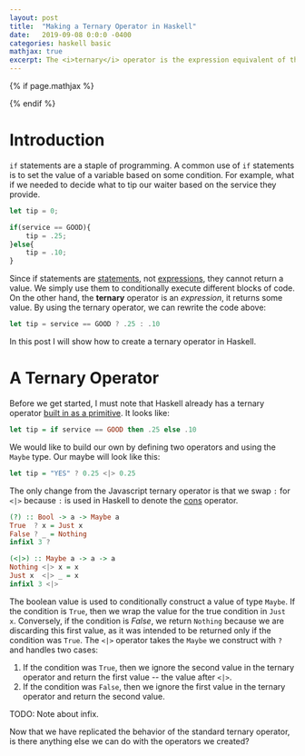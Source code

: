 ```yaml
---
layout: post
title:  "Making a Ternary Operator in Haskell"
date:   2019-09-08 0:0:0 -0400
categories: haskell basic 
mathjax: true
excerpt: The <i>ternary</i> operator is the expression equivalent of the if-else statement. In this post I show how to make a ternary operator from scratch in Haskell. 
---
```

{% if page.mathjax  %}
<script type="text/javascript" async src='https://cdnjs.cloudflare.com/ajax/libs/mathjax/2.7.2/MathJax.js?config=TeX-MML-AM_CHTML'></script>
{% endif %}

# Introduction
`if` statements are a staple of programming. A common use of `if` statements is to set the value of a variable based on some condition. For example, what if we needed to decide what to tip our waiter based on the service they provide. 

```javascript
let tip = 0;

if(service == GOOD){
    tip = .25;
}else{
    tip = .10;
} 
```

Since if statements are [statements](https://en.wikipedia.org/wiki/Statement_(computer_science)), not [expressions](https://en.wikipedia.org/wiki/Expression_(computer_science)), they cannot return a value. We simply use them to conditionally execute different blocks of code. On the other hand, the **ternary** operator is an *expression*, it returns some value. By using the ternary operator, we can rewrite the code above: 

```javascript
let tip = service == GOOD ? .25 : .10
```
In this post I will show how to create a ternary operator in Haskell. 

# A Ternary Operator
Before we get started, I must note that Haskell already has a ternary operator [built in as a primitive](https://www.haskell.org/onlinereport/exps.html#sect3.6). It looks like: 

```haskell
let tip = if service == GOOD then .25 else .10
```

We would like to build our own by defining two operators and using the `Maybe` type. Our maybe will look like this:

```haskell
let tip = "YES" ? 0.25 <|> 0.25
```
The only change from the Javascript ternary operator is that we swap `:` for `<|>` because `:` is used in Haskell to denote the [cons](https://en.wikipedia.org/wiki/Cons) operator. 

```haskell
(?) :: Bool -> a -> Maybe a
True  ? x = Just x
False ? _ = Nothing 
infixl 3 ?

(<|>) :: Maybe a -> a -> a
Nothing <|> x = x 
Just x  <|> _ = x
infixl 3 <|>
```
The boolean value is used to conditionally construct a value of type `Maybe`. If the condition is `True`, then we wrap the value for the true condition in `Just x`. Conversely, if the condition is *False*, we return `Nothing` because we are discarding this first value, as it was intended to be returned only if the condition was `True`. The `<|>` operator takes the `Maybe` we construct with `?` and handles two cases: 
1. If the condition was `True`, then we ignore the second value in the ternary operator and return the first value -- the value after `<|>`.
2. If the condition was `False`, then we ignore the first value in the ternary operator and return the second value. 

TODO: Note about infix. 

Now that we have replicated the behavior of the standard ternary operator, is there anything else we can do with the operators we created? 

